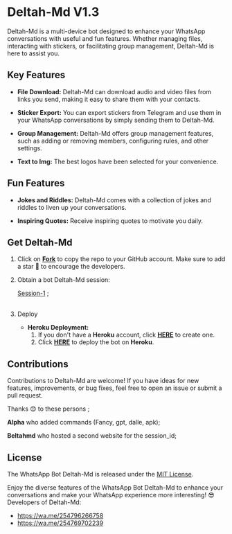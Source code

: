 # Deltah-Md V1.3



Deltah-Md is a multi-device bot designed to enhance your WhatsApp conversations with useful and fun features. Whether managing files, interacting with stickers, or facilitating group management, Deltah-Md is here to assist you.

## Key Features

- **File Download:** Deltah-Md can download audio and video files from links you send, making it easy to share them with your contacts.

- **Sticker Export:** You can export stickers from Telegram and use them in your WhatsApp conversations by simply sending them to Deltah-Md.

- **Group Management:** Deltah-Md offers group management features, such as adding or removing members, configuring rules, and other settings.

- **Text to Img:** The best logos have been selected for your convenience.

## Fun Features

- **Jokes and Riddles:** Deltah-Md comes with a collection of jokes and riddles to liven up your conversations.

- **Inspiring Quotes:** Receive inspiring quotes to motivate you daily.

## Get Deltah-Md

1. Click on **[Fork](https://github.com/Deltahmd/Deltah-Md/fork)** to copy the repo to your GitHub account. Make sure to add a star 🌟 to encourage the developers.

2. Obtain a bot Deltah-Md session: 

   [Session-1](https://deltahsession-7903ef2b4bb6.herokuapp.com/) ; <br><br>


4. Deploy
   - **Heroku Deployment:**
     1. If you don't have a **Heroku** account, click [**HERE**](https://id.heroku.com/login) to create one.
     2. Click [**HERE**](https://dashboard.heroku.com/new?template=https://github.com/Deltahmd/Deltah-Md) to deploy the bot on **Heroku**.

## Contributions

Contributions to Deltah-Md are welcome! If you have ideas for new features, improvements, or bug fixes, feel free to open an issue or submit a pull request. <br>

   Thanks 😊 to these persons ;

   **Alpha** who added commands (Fancy, gpt, dalle, apk); <br>

   **Beltahmd** who hosted a second website for the session_id;

## License

The WhatsApp Bot Deltah-Md is released under the [MIT License](https://opensource.org/licenses/MIT).

Enjoy the diverse features of the WhatsApp Bot Deltah-Md to enhance your conversations and make your WhatsApp experience more interesting!
😎 Developers of Deltah-Md:

- https://wa.me/254796266758
- https://wa.me/254769702239 

